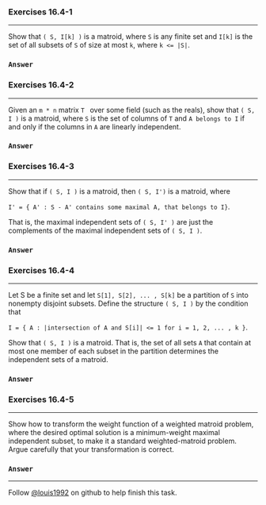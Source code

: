 ### Exercises 16.4-1

------

Show that `( S, I[k] )` is a matroid, where `S` is any finite set and `I[k]` is the set of all subsets of `S` of size at most `k`, where `k <= |S|`.

### `Answer`



### Exercises 16.4-2

------

Given an `m * n` matrix `T ` over some field (such as the reals), show that `( S, I )` is a
matroid, where `S` is the set of columns of `T` and `A belongs to I` if and only if the columns
in `A` are linearly independent.

### `Answer`



### Exercises 16.4-3

------

Show that if `( S, I )` is a matroid, then `( S, I')` is a matroid, where 

`I' = { A' : S - A' contains some maximal A, that belongs to I}`.

That is, the maximal independent sets  of `( S, I' )` are just the complements of the maximal  independent sets of `( S, I )`.

### `Answer`



### Exercises 16.4-4

------

Let S be a finite set and let `S[1], S[2], ... , S[k]` be a partition of `S` into nonempty disjoint
subsets. Define the structure `( S, I )` by the condition that 

`I = { A : |intersection of A and S[i]| <= 1 for i = 1, 2, ... , k }`.

Show that `( S, I )` is a matroid. That is, the set of all sets `A` that contain at most one member of each subset in the partition determines the independent sets of a matroid.

### `Answer`



### Exercises 16.4-5

------

Show how to transform the weight function of a weighted matroid problem, where the desired optimal solution is a minimum-weight maximal independent subset, to make it a standard weighted-matroid problem. Argue carefully that your transformation is correct.

### `Answer`

------

Follow [@louis1992](https://github.com/gzc) on github to help finish this task.

